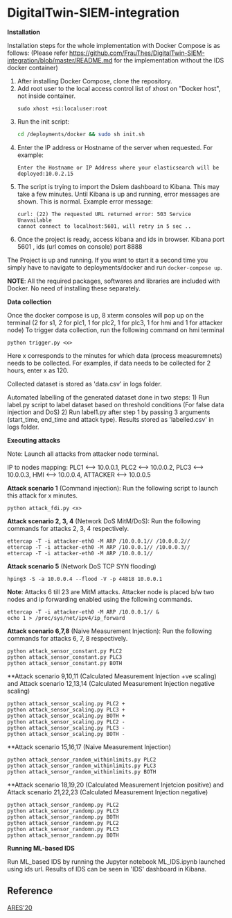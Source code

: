 # DigitalTwin-SIEM-integration

**Installation**

Installation steps for the whole implementation with Docker Compose is as follows: 
(Please refer https://github.com/FrauThes/DigitalTwin-SIEM-integration/blob/master/README.md for the implementation without the IDS docker container)

1. After installing Docker Compose, clone the repository.
2. Add root user to the local access control list of xhost on "Docker host", not inside container.
    ```
    sudo xhost +si:localuser:root  
    ```
4. Run the init script:
    ```bash
    cd /deployments/docker && sudo sh init.sh
    ```
3. Enter the IP address or Hostname of the server when requested. For example:
    ```
    Enter the Hostname or IP Address where your elasticsearch will be deployed:10.0.2.15
    ```
4. The script is trying to import the Dsiem dashboard to Kibana. This may take a few minutes. Until Kibana is up and running, error messages are shown. This is normal. Example error message:
    ```
    curl: (22) The requested URL returned error: 503 Service Unavailable
    cannot connect to localhost:5601, will retry in 5 sec ..
    ```
5.  Once the project is ready, access kibana and ids in browser.
    Kibana port 5601 , ids (url comes on console) port 8888
    
The Project is up and running. If you want to start it a second time you simply have to navigate to deployments/docker and run `docker-compose up`.

**NOTE**: All the required packages, softwares and libraries are included with Docker. No need of installing these separately.

**Data collection**

Once the docker compose is up, 8 xterm consoles will pop up on the terminal (2 for s1, 2 for plc1, 1 for plc2, 1 for plc3, 1 for hmi and 1 for attacker node)
To trigger data collection, run the following command on hmi terminal
```
python trigger.py <x>
```
Here x corresponds to the minutes for which data (process measuremnets) needs to be collected. For examples, if data needs to be collected for 2 hours, enter x as 120.

Collected dataset is stored as 'data.csv' in logs folder.

Automated labelling of the generated dataset done in two steps: 1) Run label.py script to label dataset based on threshold conditions (For false data injection and DoS)
2) Run label1.py after step 1 by passing 3 arguments (start_time, end_time and attack type). Results stored as 'labelled.csv' in logs folder.

**Executing attacks**

Note: Launch all attacks from attacker node terminal.

IP to nodes mapping: PLC1 <--> 10.0.0.1, PLC2 <--> 10.0.0.2, PLC3 <--> 10.0.0.3, HMI <--> 10.0.0.4, ATTACKER <--> 10.0.0.5

**Attack scenario 1** (Command injection): Run the following script to launch this attack for x minutes.

    python attack_fdi.py <x>

**Attack scenario 2, 3, 4** (Network DoS MitM/DoS): Run the following commands for attacks 2, 3, 4 respectively.

    ettercap -T -i attacker-eth0 -M ARP /10.0.0.1// /10.0.0.2//
    ettercap -T -i attacker-eth0 -M ARP /10.0.0.1// /10.0.0.3//
    ettercap -T -i attacker-eth0 -M ARP /10.0.0.1// 

**Attack scenario 5** (Network DoS TCP SYN flooding)

    hping3 -S -a 10.0.0.4 --flood -V -p 44818 10.0.0.1

**Note**: Attacks 6 till 23 are MitM attacks. Attacker node is placed b/w two nodes and ip forwarding enabled using the following commands.

    ettercap -T -i attacker-eth0 -M ARP /10.0.0.1// &
    echo 1 > /proc/sys/net/ipv4/ip_forward

**Attack scenario 6,7,8** (Naive Measurement Injection): Run the following commands for attacks 6, 7, 8 respectively.

    python attack_sensor_constant.py PLC2
    python attack_sensor_constant.py PLC3
    python attack_sensor_constant.py BOTH

**Attack scenario 9,10,11 (Calculated Measurement Injection +ve scaling) and Attack scenario 12,13,14 (Calculated Measurement Injection negative scaling)

    python attack_sensor_scaling.py PLC2 +
    python attack_sensor_scaling.py PLC3 +
    python attack_sensor_scaling.py BOTH +
    python attack_sensor_scaling.py PLC2 -
    python attack_sensor_scaling.py PLC3 -
    python attack_sensor_scaling.py BOTH -

**Attack scenario 15,16,17 (Naive Measurement Injection)

    python attack_sensor_random_withinlimits.py PLC2
    python attack_sensor_random_withinlimits.py PLC3
    python attack_sensor_random_withinlimits.py BOTH

**Attack scenario 18,19,20 (Calculated Measurement Injetcion positive) and Attack scenario 21,22,23 (Calculated Measurement Injection negative)

    python attack_sensor_randomp.py PLC2
    python attack_sensor_randomp.py PLC3
    python attack_sensor_randomp.py BOTH
    python attack_sensor_randomn.py PLC2
    python attack_sensor_randomn.py PLC3
    python attack_sensor_randomn.py BOTH

**Running ML-based IDS**

Run ML_based IDS by running the Jupyter notebook ML_IDS.ipynb launched using ids url. Results of IDS can be seen in 'IDS' dashboard in Kibana.

## Reference
[ARES'20](https://doi.org/10.1145/3407023.3407039)
